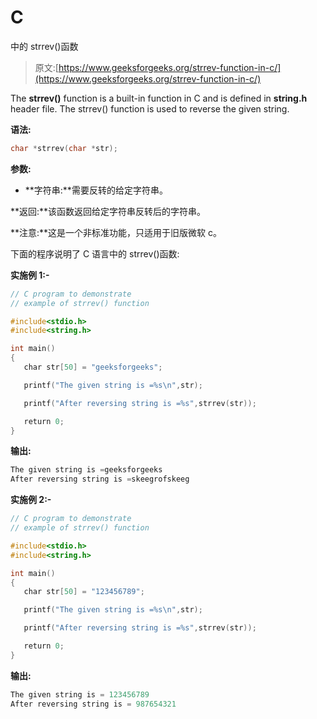 # C

中的 strrev()函数

> 原文:[https://www.geeksforgeeks.org/strrev-function-in-c/](https://www.geeksforgeeks.org/strrev-function-in-c/)

The **strrev()** function is a built-in function in C and is defined in **string.h** header file. The strrev() function is used to reverse the given string.

**语法:**

```cpp
char *strrev(char *str);

```

**参数:**

*   **字符串:**需要反转的给定字符串。

**返回:**该函数返回给定字符串反转后的字符串。

**注意:**这是一个非标准功能，只适用于旧版微软 c。

下面的程序说明了 C 语言中的 strrev()函数:

**实施例 1:-**

```cpp
// C program to demonstrate
// example of strrev() function

#include<stdio.h>
#include<string.h>

int main()
{
   char str[50] = "geeksforgeeks";

   printf("The given string is =%s\n",str);

   printf("After reversing string is =%s",strrev(str));

   return 0;
}
```

**输出:**

```cpp
The given string is =geeksforgeeks
After reversing string is =skeegrofskeeg

```

**实施例 2:-**

```cpp
// C program to demonstrate
// example of strrev() function

#include<stdio.h>
#include<string.h>

int main()
{
   char str[50] = "123456789";

   printf("The given string is =%s\n",str);

   printf("After reversing string is =%s",strrev(str));

   return 0;
}
```

**输出:**

```cpp
The given string is = 123456789
After reversing string is = 987654321

```